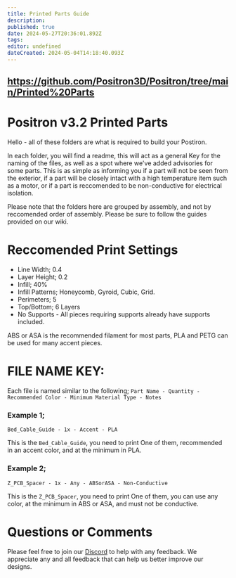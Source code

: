 ```yaml
---
title: Printed Parts Guide
description: 
published: true
date: 2024-05-27T20:36:01.892Z
tags: 
editor: undefined
dateCreated: 2024-05-04T14:18:40.093Z
---
```


## https://github.com/Positron3D/Positron/tree/main/Printed%20Parts

# Positron v3.2 Printed Parts
Hello - all of these folders are what is required to build your Postiron.

In each folder, you will find a readme, this will act as a general Key for the naming of the files, as well as a spot where we've added advisories for some parts. This is as simple as informing you if a part will not be seen from the exterior, if a part will be closely intact with a high temperature item such as a motor, or if a part is reccomended to be non-conductive for electrical isolation.

Please note that the folders here are grouped by assembly, and not by reccomended order of assembly. Please be sure to follow the guides provided on our wiki.

# Reccomended Print Settings

 - Line Width; 0.4
 - Layer Height; 0.2
 - Infill; 40%
 - Infill Patterns; Honeycomb, Gyroid, Cubic, Grid.
 - Perimeters; 5
 - Top/Bottom; 6 Layers
 - No Supports - All pieces requiring supports already have supports included.

  

ABS or ASA is the recommended filament for most parts, PLA and PETG can be used for many accent pieces.

# FILE NAME KEY:
Each file is named similar to the following;
`Part Name - Quantity - Recommended Color - Minimum Material Type - Notes`

### Example 1;
`Bed_Cable_Guide - 1x - Accent - PLA`  

This is the `Bed_Cable_Guide`, you need to print One of them, recommended in an accent color, and at the minimum in PLA.

### Example 2;
`Z_PCB_Spacer - 1x - Any - ABSorASA - Non-Conductive`

This is the `Z_PCB_Spacer`, you need to print One of them, you can use any color, at the minimum in ABS or ASA, and must not be conductive.

# Questions or Comments
Please feel free to join our [Discord](https://discord.gg/mGDkYZtyNY) to help with any feedback. We appreciate any and all feedback that can help us better improve our designs.
